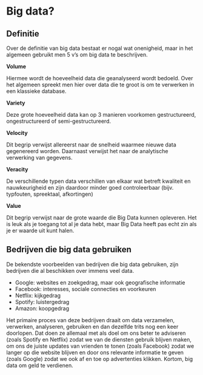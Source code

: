 # Big data?

## Definitie
Over de definitie van big data bestaat er nogal wat onenigheid, maar in het algemeen gebruikt men 5 v’s om big data te
beschrijven.

**Volume**

Hiermee wordt de hoeveelheid data die geanalyseerd wordt bedoeld. Over het algemeen spreekt men hier over data die te groot is om te verwerken in een klassieke database.

**Variety**

Deze grote hoeveelheid data kan op 3 manieren voorkomen gestructureerd, ongestructureerd of semi-gestructureerd.

**Velocity**

Dit begrip verwijst allereerst naar de snelheid waarmee nieuwe data gegenereerd worden. Daarnaast verwijst
het naar de analytische verwerking van gegevens.

**Veracity**

De verschillende typen data verschillen van elkaar wat betreft kwaliteit en nauwkeurigheid en zijn daardoor
minder goed controleerbaar (bijv. typfouten, spreektaal, afkortingen)

**Value**

Dit begrip verwijst naar de grote waarde die Big Data kunnen opleveren. Het is leuk als je toegang tot al je
data hebt, maar Big Data heeft pas echt zin als je er waarde uit kunt halen.


## Bedrijven die big data gebruiken

De bekendste voorbeelden van bedrijven die big data gebruiken, zijn bedrijven die al beschikken over immens veel data. 
- Google: websites en zoekgedrag, maar ook geografische informatie
- Facebook:  interesses, sociale connecties en voorkeuren
- Netflix: kijkgedrag
- Spotify: luistergedrag
- Amazon: koopgedrag

Het primaire proces van deze bedrijven draait om data verzamelen, verwerken, analyseren, gebruiken en dan dezelfde trits nog een keer doorlopen. Dat doen ze allemaal met als doel om ons beter te adviseren (zoals Spotify en Netflix) zodat we van de diensten gebruik blijven maken, om ons de juiste updates van vrienden te tonen (zoals Facebook) zodat we langer op die website blijven en door ons relevante informatie te geven (zoals Google) zodat we ook af en toe op advertenties klikken. Kortom, big data om geld te verdienen.
